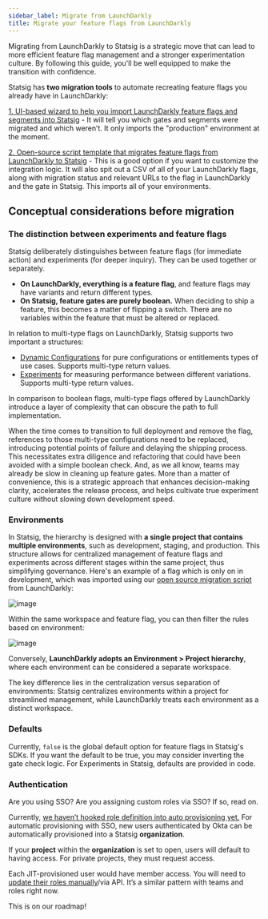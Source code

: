 ```yaml
---
sidebar_label: Migrate from LaunchDarkly
title: Migrate your feature flags from LaunchDarkly
---
```


Migrating from LaunchDarkly to Statsig is a strategic move that can lead to more efficient feature flag management and a stronger experimentation culture. By following this guide, you'll be well equipped to make the transition with confidence.

Statsig has **two migration tools** to automate recreating feature flags you already have in LaunchDarkly:

[1. UI-based wizard to help you import LaunchDarkly feature flags and segments into Statsig](https://docs.statsig.com/guides/ui-based-tool) - It will tell you which gates and segments were migrated and which weren’t. It only imports the "production" environment at the moment.

[2. Open-source script template that migrates feature flags from LaunchDarkly to Statsig](https://docs.statsig.com/guides/open-source-script) - This is a good option if you want to customize the integration logic. It will also spit out a CSV of all of your LaunchDarkly flags, along with migration status and relevant URLs to the flag in LaunchDarkly and the gate in Statsig. This imports all of your environments.

## Conceptual considerations before migration
### The distinction between experiments and feature flags
Statsig deliberately distinguishes between feature flags (for immediate action) and experiments (for deeper inquiry). They can be used together or separately. 

- **On LaunchDarkly, everything is a feature flag**, and feature flags may have variants and return different types.
- **On Statsig, feature gates are purely boolean.** When deciding to ship a feature, this becomes a matter of flipping a switch. There are no variables within the feature that must be altered or replaced.

In relation to multi-type flags on LaunchDarkly, Statsig supports two important a structures:

- [Dynamic Configurations](https://docs.statsig.com/dynamic-config) for pure configurations or entitlements types of use cases. Supports multi-type return values.
- [Experiments](https://docs.statsig.com/experiments-plus) for measuring performance between different variations. Supports multi-type return values.

In comparison to boolean flags, multi-type flags offered by LaunchDarkly introduce a layer of complexity that can obscure the path to full implementation.

When the time comes to transition to full deployment and remove the flag, references to those multi-type configurations need to be replaced, introducing potential points of failure and delaying the shipping process. This necessitates extra diligence and refactoring that could have been avoided with a simple boolean check. And, as we all know, teams may already be slow in cleaning up feature gates. More than a matter of convenience, this is a strategic approach that enhances decision-making clarity, accelerates the release process, and helps cultivate true experiment culture without slowing down development speed.

### Environments
In Statsig, the hierarchy is designed with **a single project that contains multiple environments**, such as development, staging, and production. This structure allows for centralized management of feature flags and experiments across different stages within the same project, thus simplifying governance. Here's an example of a flag which is only on in development, which was imported using our [open source migration script](https://docs.statsig.com/guides/open-source-script) from LaunchDarkly:

![image](https://github.com/statsig-io/docs/assets/173515951/76489c32-3c65-4096-9d07-de55f4332faf)

Within the same workspace and feature flag, you can then filter the rules based on environment:

![image](https://github.com/statsig-io/docs/assets/173515951/b129a979-763f-4ccb-9f07-d16e2d92ad40)

Conversely, **LaunchDarkly adopts an Environment > Project hierarchy**, where each environment can be considered a separate workspace.

The key difference lies in the centralization versus separation of environments: Statsig centralizes environments within a project for streamlined management, while LaunchDarkly treats each environment as a distinct workspace.

### Defaults
Currently, `false` is the global default option for feature flags in Statsig's SDKs. If you want the default to be true, you may consider inverting the gate check logic. For Experiments in Statsig, defaults are provided in code.

### Authentication
Are you using SSO? Are you assigning custom roles via SSO? If so, read on.

Currently, [we haven’t hooked role definition into auto provisioning yet.](https://docs.LaunchDarkly.com/home/account/okta#assigning-custom-roles-in-okta) For automatic provisioning with SSO, new users authenticated by Okta can be automatically provisioned into a Statsig **organization**.

If your **project** within the **organization** is set to open, users will default to having access. For private projects, they must request access.

Each JIT-provisioned user would have member access. You will need to [update their roles manually](https://docs.statsig.com/access-management/projects)/via API. It’s a similar pattern with teams and roles right now.

This is on our roadmap!
